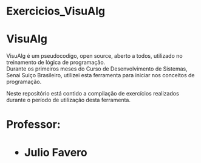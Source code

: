 # Exercicios_VisuAlg
<div id="explicação">
    <h1>VisuAlg</h1>
    <p>
        VisuAlg é um pseudocodigo, open source, aberto a todos, utilizado no treinamento de lógica de programação.
        <br>Durante os primeiros meses do Curso de Desenvolvimento de Sistemas, Senai Suiço Brasileiro, utilizei esta ferramenta para iniciar nos conceitos de programação.
    </p>
    <p>
        Neste repositório está contido a compilação de exercícios realizados durante o período de utilização desta ferramenta.
    </p>
</div>
<div id="professor">
  <h1>Professor:<h1>
  <ul>
    <li>Julio Favero</li>
  </ul>
</div>
